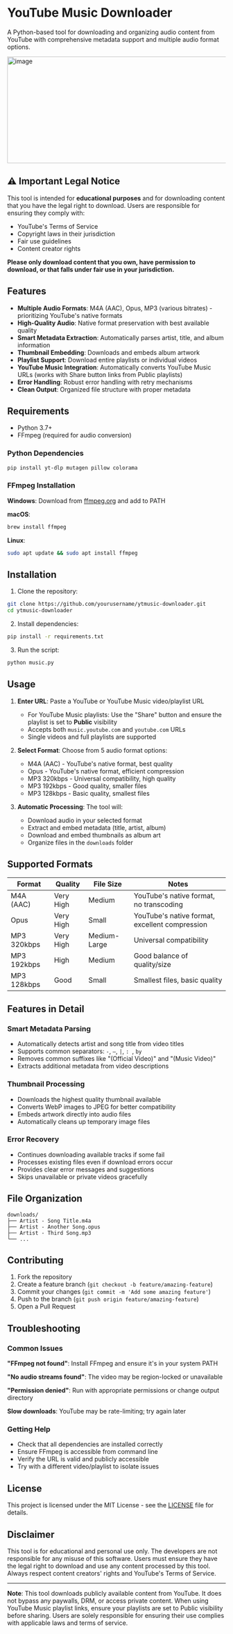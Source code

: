 # YouTube Music Downloader

A Python-based tool for downloading and organizing audio content from YouTube with comprehensive metadata support and multiple audio format options.

<img width="1667" height="245" alt="image" src="https://github.com/user-attachments/assets/fc326e45-a832-4f28-8adf-4533375644df" />

## ⚠️ Important Legal Notice

This tool is intended for **educational purposes** and for downloading content that you have the legal right to download. Users are responsible for ensuring they comply with:

- YouTube's Terms of Service
- Copyright laws in their jurisdiction
- Fair use guidelines
- Content creator rights

**Please only download content that you own, have permission to download, or that falls under fair use in your jurisdiction.**

## Features

- **Multiple Audio Formats**: M4A (AAC), Opus, MP3 (various bitrates) - prioritizing YouTube's native formats
- **High-Quality Audio**: Native format preservation with best available quality
- **Smart Metadata Extraction**: Automatically parses artist, title, and album information
- **Thumbnail Embedding**: Downloads and embeds album artwork
- **Playlist Support**: Download entire playlists or individual videos
- **YouTube Music Integration**: Automatically converts YouTube Music URLs (works with Share button links from Public playlists)
- **Error Handling**: Robust error handling with retry mechanisms
- **Clean Output**: Organized file structure with proper metadata

## Requirements

- Python 3.7+
- FFmpeg (required for audio conversion)

### Python Dependencies

```bash
pip install yt-dlp mutagen pillow colorama
```

### FFmpeg Installation

**Windows**: Download from [ffmpeg.org](https://ffmpeg.org/download.html) and add to PATH

**macOS**: 
```bash
brew install ffmpeg
```

**Linux**: 
```bash
sudo apt update && sudo apt install ffmpeg
```

## Installation

1. Clone the repository:
```bash
git clone https://github.com/yourusername/ytmusic-downloader.git
cd ytmusic-downloader
```

2. Install dependencies:
```bash
pip install -r requirements.txt
```

3. Run the script:
```bash
python music.py
```

## Usage

1. **Enter URL**: Paste a YouTube or YouTube Music video/playlist URL
   - For YouTube Music playlists: Use the "Share" button and ensure the playlist is set to **Public** visibility
   - Accepts both `music.youtube.com` and `youtube.com` URLs
   - Single videos and full playlists are supported
2. **Select Format**: Choose from 5 audio format options:
   - M4A (AAC) - YouTube's native format, best quality
   - Opus - YouTube's native format, efficient compression
   - MP3 320kbps - Universal compatibility, high quality
   - MP3 192kbps - Good quality, smaller files
   - MP3 128kbps - Basic quality, smallest files

3. **Automatic Processing**: The tool will:
   - Download audio in your selected format
   - Extract and embed metadata (title, artist, album)
   - Download and embed thumbnails as album art
   - Organize files in the `downloads` folder

## Supported Formats

| Format | Quality | File Size | Notes |
|--------|---------|-----------|-------|
| M4A (AAC) | Very High | Medium | YouTube's native format, no transcoding |
| Opus | Very High | Small | YouTube's native format, excellent compression |
| MP3 320kbps | Very High | Medium-Large | Universal compatibility |
| MP3 192kbps | High | Medium | Good balance of quality/size |
| MP3 128kbps | Good | Small | Smallest files, basic quality |

## Features in Detail

### Smart Metadata Parsing
- Automatically detects artist and song title from video titles
- Supports common separators: ` - `, ` – `, ` | `, `: `, ` by `
- Removes common suffixes like "(Official Video)" and "(Music Video)"
- Extracts additional metadata from video descriptions

### Thumbnail Processing
- Downloads the highest quality thumbnail available
- Converts WebP images to JPEG for better compatibility
- Embeds artwork directly into audio files
- Automatically cleans up temporary image files

### Error Recovery
- Continues downloading available tracks if some fail
- Processes existing files even if download errors occur
- Provides clear error messages and suggestions
- Skips unavailable or private videos gracefully

## File Organization

```
downloads/
├── Artist - Song Title.m4a
├── Artist - Another Song.opus
├── Artist - Third Song.mp3
└── ...
```

## Contributing

1. Fork the repository
2. Create a feature branch (`git checkout -b feature/amazing-feature`)
3. Commit your changes (`git commit -m 'Add some amazing feature'`)
4. Push to the branch (`git push origin feature/amazing-feature`)
5. Open a Pull Request

## Troubleshooting

### Common Issues

**"FFmpeg not found"**: Install FFmpeg and ensure it's in your system PATH

**"No audio streams found"**: The video may be region-locked or unavailable

**"Permission denied"**: Run with appropriate permissions or change output directory

**Slow downloads**: YouTube may be rate-limiting; try again later

### Getting Help

- Check that all dependencies are installed correctly
- Ensure FFmpeg is accessible from command line
- Verify the URL is valid and publicly accessible
- Try with a different video/playlist to isolate issues

## License

This project is licensed under the MIT License - see the [LICENSE](LICENSE) file for details.

## Disclaimer

This tool is for educational and personal use only. The developers are not responsible for any misuse of this software. Users must ensure they have the legal right to download and use any content processed by this tool. Always respect content creators' rights and YouTube's Terms of Service.

---

**Note**: This tool downloads publicly available content from YouTube. It does not bypass any paywalls, DRM, or access private content. When using YouTube Music playlist links, ensure your playlists are set to Public visibility before sharing. Users are solely responsible for ensuring their use complies with applicable laws and terms of service.
